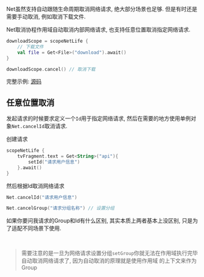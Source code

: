 Net虽然支持自动跟随生命周期取消网络请求, 绝大部分场景也足够. 但是有时还是需要手动取消, 例如取消下载文件.
<br>

Net取消协程作用域自动取消内部网络请求, 也支持任意位置取消指定网络请求.

```kotlin
downloadScope = scopeNetLife {
    // 下载文件
    val file = Get<File>("download").await()
}

downloadScope.cancel() // 取消下载
```
完整示例: [源码](https://github.com/liangjingkanji/Net/blob/master/sample/src/main/java/com/drake/net/sample/ui/fragment/DownloadFileFragment.kt)


## 任意位置取消
发起请求的时候要求定义一个`Id`用于指定网络请求, 然后在需要的地方使用单例对象`Net.cancelId`取消请求.

创建请求
```kotlin
scopeNetLife {
    tvFragment.text = Get<String>("api"){
        setId("请求用户信息")
    }.await()
}
```

然后根据Id取消网络请求
```kotlin
Net.cancelId("请求用户信息")

Net.cancelGroup("请求分组名称") // 设置分组
```

如果你要问我请求的Group和Id有什么区别, 其实本质上两者基本上没区别, 只是为了适配不同场景下使用.

<br>

> 需要注意的是一旦为网络请求设置分组`setGroup`你就无法在作用域执行完毕自动取消网络请求了, 因为自动取消的原理就是使用作用域
的上下文来作为Group